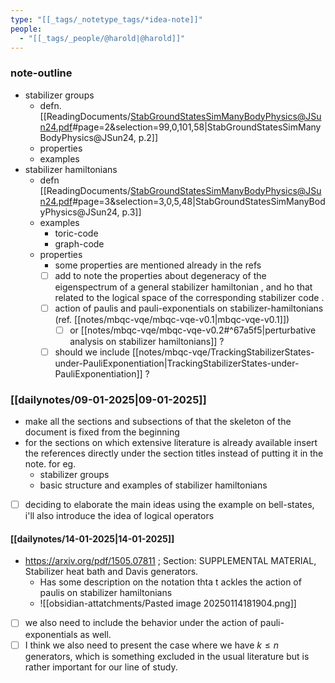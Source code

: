 ```yaml
---
type: "[[_tags/_notetype_tags/*idea-note]]"
people:
  - "[[_tags/_people/@harold|@harold]]"
---
```

### note-outline 

- stabilizer groups 
    - defn. [[ReadingDocuments/StabGroundStatesSimManyBodyPhysics@JSun24.pdf#page=2&selection=99,0,101,58|StabGroundStatesSimManyBodyPhysics@JSun24, p.2]]
    - properties 
    - examples 
- stabilizer hamiltonians 
    - defn [[ReadingDocuments/StabGroundStatesSimManyBodyPhysics@JSun24.pdf#page=3&selection=3,0,5,48|StabGroundStatesSimManyBodyPhysics@JSun24, p.3]]
    - examples 
        - toric-code 
        - graph-code 
    - properties 
        - some properties are mentioned already in the refs
        - [ ] add to note the properties about degeneracy of the eigenspectrum of a general stabilizer hamiltonian , and ho that related to the logical space of the corresponding stabilizer code .
        - [ ] action of paulis and pauli-exponentials on stabilizer-hamiltonians (ref. [[notes/mbqc-vqe/mbqc-vqe-v0.1|mbqc-vqe-v0.1]]) 
            - [ ] or [[notes/mbqc-vqe/mbqc-vqe-v0.2#^67a5f5|perturbative analysis on stabilizer hamiltonians]] ?
        - [ ] should we include [[notes/mbqc-vqe/TrackingStabilizerStates-under-PauliExponentiation|TrackingStabilizerStates-under-PauliExponentiation]] ? 
### [[dailynotes/09-01-2025|09-01-2025]]

- make all the sections and subsections of that the skeleton of the document is fixed from the beginning 
- for the sections on which extensive literature is already available insert the references directly under the section titles instead of putting it in the note. for eg. 
    - stabilizer groups 
    - basic structure and examples of stabilizer hamiltonians 
- [ ] deciding to elaborate the main ideas using the example on bell-states, i'll also introduce the idea of logical operators 

#### [[dailynotes/14-01-2025|14-01-2025]]

- https://arxiv.org/pdf/1505.07811 ; Section: SUPPLEMENTAL MATERIAL, Stabilizer heat bath and Davis generators.
    - Has some description on the notation thta t ackles the action of paulis on stabilizer hamiltonians
    - ![[obsidian-attatchments/Pasted image 20250114181904.png]]
- [ ] we also need to include the behavior under the action of pauli-exponentials as well.
- [ ] I think we also need to present the case where we have $k\leq n$ generators, which is something excluded in the usual literature but is rather important for our line of study.
